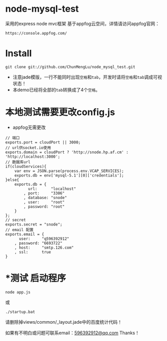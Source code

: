 # node-mysql-test
采用的express node mvc框架
基于appfog云空间，详情请访问appfog官网：
```
https://console.appfog.com/
```
# Install
```
git clone git://github.com/ChunMengLu/node_mysql_test.git
```
* 注意jade模版，一行不能同时出现`空格`和`tab`，开发时请将`空格`和`tab`调成可视状态！
* 本demo已经将全部的`tab`转换成了4个`空格`。

# 本地测试需要更改config.js
* appfog无需更改

```
// 端口
exports.port = cloudPort || 3000;
// url供socket.io使用
exports.domain = cloudPort ? 'http://snode.hp.af.cm' : 'http://localhost:3000';
// 数据库url
if(cloudServices){
    var env = JSON.parse(process.env.VCAP_SERVICES);
    exports.db = env['mysql-5.1'][0]['credentials'];
}else{
    exports.db = {
          url:      "localhost"
        , port:     "3306"
        , database: "snode"
        , user:     "root"
        , password: "root"
    }
};
// secret
exports.secret = "snode";
// email 配置
exports.email = {
      user:     "q596392912"
    , password: "6693722"
    , host:     "smtp.126.com"
    , ssl:      true
}
```

# *测试 启动程序
```
node app.js
```
或
```
./startup.bat 
```

请删除掉views/common/_layout.jade中的百度统计代码！

如果有不明白或问题可联系email：596392912@qq.com Thanks！
